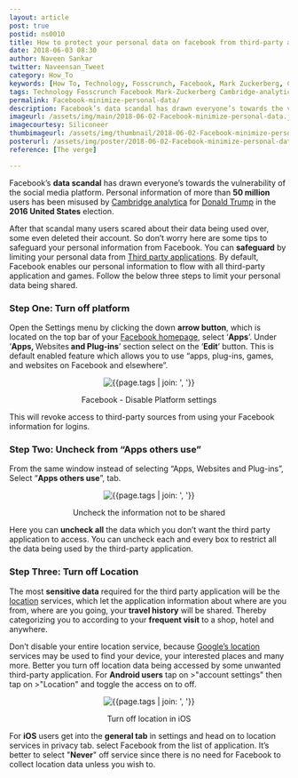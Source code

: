```yaml
---
layout: article
post: true
postid: ns0010
title: How to protect your personal data on facebook from third-party apps?
date: 2018-06-03 08:30 
author: Naveen Sankar
twitter: Naveensan_Tweet
category: How_To
keywords: [How To, Technology, Fosscrunch, Facebook, Mark Zuckerberg, Cambridge analytica, Clear cache, Limit personal data, Restrict third party application, ]
tags: Technology Fosscrunch Facebook Mark-Zuckerberg Cambridge-analytica Clear-cache Limit-personal-data Restrict-third-party-application
permalink: Facebook-minimize-personal-data/
description: Facebook’s data scandal has drawn everyone’s towards the vulnerability of the social media platform. Personal information of more than 50 million users has been misused by Cambridge analytica for Donald Trump in the 2016 United States election.
imageurl: /assets/img/main/2018-06-02-Facebook-minimize-personal-data.jpg
imagecourtesy: Siliconeer
thumbimageurl: /assets/img/thumbnail/2018-06-02-Facebook-minimize-personal-data-t.jpg
posterurl: /assets/img/poster/2018-06-02-Facebook-minimize-personal-data-p.jpg
reference: [The verge]

---
```

<p><span class="first-letter">F</span>acebook&rsquo;s <strong>data scandal</strong> has drawn everyone&rsquo;s towards the vulnerability of the social media platform. Personal information of more than <strong>50 million</strong> users has been misused by <a href="https://cambridgeanalytica.org/" target="_blank">Cambridge analytica</a> for <a href="https://www.donaldjtrump.com/">Donald Trump</a> in the <strong>2016 United States</strong> election.</p>
<p>After that scandal many users scared about their data being used over, some even deleted their account. So don&rsquo;t worry here are some tips to safeguard your personal information from Facebook. You can <strong>safeguard</strong> by limiting your personal data from <a href="https://www.lifewire.com/what-is-a-third-party-app-4154068">Third party applications</a>. By default, Facebook enables our personal information to flow with all third-party application and games. Follow the below three steps to limit your personal data being shared.</p>
<h3><strong>Step One: Turn off platform</strong></h3>
<p>Open the Settings menu by clicking the down <strong>arrow button</strong>, which is located on the top bar of your <a href="https://www.facebook.com/" target="_blank">Facebook homepage</a>, select &lsquo;<strong>Apps</strong>&rsquo;. Under &lsquo;<strong>Apps, </strong>Websites<strong> and Plug-ins</strong>&rsquo; section select on the &lsquo;<strong>Edit</strong>&rsquo; button. This is default enabled feature which allows you to use &ldquo;apps, plug-ins, games, and websites on Facebook and elsewhere&rdquo;.</p>
<div class="article-main-img">
<center>
	<img src="{{ site.baseurl }}/assets/img/main/2018-06-02-Facebook-minimize-personal-data-01.jpg" alt="{{page.tags | join: ', '}}">
</center>   
</div>
<center>
<footer class="imgcc">
    <p>Facebook - Disable Platform settings</p>
</footer>
</center>
<p>This will revoke access to third-party sources from using your Facebook information for logins.</p>
<h3><strong>Step Two: Uncheck from &ldquo;Apps others use&rdquo;</strong></h3>
<p>From the same window instead of selecting &ldquo;Apps, Websites and Plug-ins&rdquo;, Select &ldquo;<strong>Apps others use</strong>&rdquo;, tab.</p>
<div class="article-main-img">
<center>
	<img src="{{ site.baseurl }}/assets/img/main/2018-06-02-Facebook-minimize-personal-data-02.jpg" alt="{{page.tags | join: ', '}}">
</center>
</div>
<center>
<footer class="imgcc">
    <p>Uncheck the information not to be shared </p>
</footer>
</center>
<p>Here you can <strong>uncheck all</strong> the data which you don&rsquo;t want the third party application to access. You can uncheck each and every box to restrict all the data being used by the third-party application.</p>
<h3><strong>Step Three: Turn off Location</strong></h3>
<p>The most <strong>sensitive data</strong> required for the third party application will be the <a href="https://en.wikipedia.org/wiki/Location" target="_blank">location</a> services, which let the application information about where are you from, where are you going, your<strong> travel history</strong> will be shared. Thereby categorizing you to according to your <strong>frequent visit</strong> to a shop, hotel and anywhere.</p>
<p>Don&rsquo;t disable your entire location service, because <a href="https://www.google.com/maps" target="_blank">Google&rsquo;s location</a> services may be used to find your device, your interested places and many more. Better you turn off location data being accessed by some unwanted third-party application. For <strong>Android users</strong> tap on &gt;"account settings" then tap on &gt;"Location" and toggle the access on to off.</p>
<div class="article-main-img">
<center>
	<img src="{{ site.baseurl }}/assets/img/main/2018-06-02-Facebook-minimize-personal-data-03.jpg" alt="{{page.tags | join: ', '}}">
</center>
</div>
<center>
<footer class="imgcc">
    <p>Turn off location in iOS</p>
</footer>
</center>

<p>For <strong>iOS</strong> users get into the <strong>general tab</strong> in settings and head on to location services in privacy tab. select Facebook from the list of application. It&rsquo;s better to select "<strong>Never</strong>" off service since there is no need for Facebook to collect location data unless you wish to.</p>
